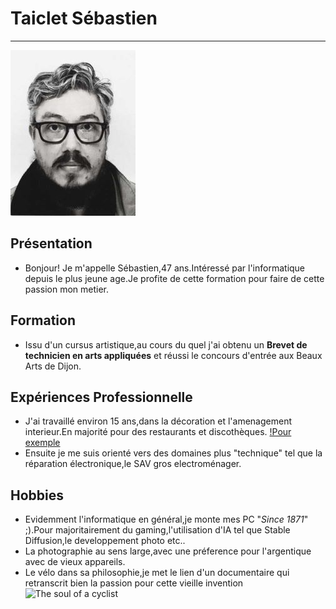 # Taiclet Sébastien

---

[![Photo de profil](https://github.com/Sherub1/WildSchool/blob/Doc/Photo%20ID%204.jpg)](https://github.com/Sherub1/WildSchool/blob/Doc/Photo%20ID%204.jpg)

## Présentation
- Bonjour! Je m'appelle Sébastien,47 ans.Intéressé par l'informatique depuis le plus jeune age.Je profite de cette formation pour faire de cette passion mon metier.

## Formation
- Issu d'un cursus artistique,au cours du quel j'ai obtenu un __Brevet de technicien en arts appliquées__ et réussi le concours d'entrée aux Beaux Arts de Dijon.

## Expériences Professionnelle
- J'ai travaillé environ 15 ans,dans la décoration et l'amenagement interieur.En majorité pour des restaurants et discothèques.
[!Pour exemple](https://www.destinationdijon.com/wp-content/uploads/wpetourisme/0---L-Emile-Brochettes-3.jpg)
- Ensuite je me suis orienté vers des domaines plus "technique" tel que la réparation électronique,le SAV gros electroménager.

## Hobbies
- Evidemment l'informatique en général,je monte mes PC "*Since 1871*" ;).Pour majoritairement du gaming,l'utilisation d'IA tel que Stable Diffusion,le developpement photo etc..
- La photographie au sens large,avec une préference pour l'argentique avec de vieux appareils.
- Le vélo dans sa philosophie,je met le lien d'un documentaire qui retranscrit bien la passion pour cette vieille invention ![The soul of a cyclist](https://www.primevideo.com/-/fr/detail/0FZWV7YQKAFRWYPD8SW6AB6P9R/ref=atv_hm_wat_c_0sLMfd_1_1?language=fr_FR)




